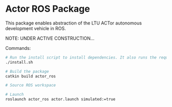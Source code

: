 # Actor ROS Package

This package enables abstraction of the LTU ACTor autonomous development vehicle in ROS.

NOTE: UNDER ACTIVE CONSTRUCTION...

Commands:

```bash
# Run the install script to install dependencies. It also runs the requirements.txt file automatically
./install.sh

# Build the package
catkin build actor_ros

# Source ROS workspace

# Launch
roslaunch actor_ros actor.launch simulated:=true
```
